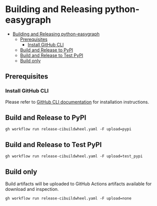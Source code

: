 # Building and Releasing python-easygraph

<!-- Author: [Teddy Xinyuan Chen](https://github.com/tddschn) -->

- [Building and Releasing python-easygraph](#building-and-releasing-python-easygraph)
  - [Prerequisites](#prerequisites)
    - [Install GitHub CLI](#install-github-cli)
  - [Build and Release to PyPI](#build-and-release-to-pypi)
  - [Build and Release to Test PyPI](#build-and-release-to-test-pypi)
  - [Build only](#build-only)

## Prerequisites

### Install GitHub CLI

Please refer to [GitHub CLI documentation](https://cli.github.com/manual/installation) for installation instructions.

## Build and Release to PyPI 

```
gh workflow run release-cibuildwheel.yaml -F upload=pypi
```

## Build and Release to Test PyPI 

```
gh workflow run release-cibuildwheel.yaml -F upload=test_pypi
```

## Build only

Build artifacts will be uploaded to GitHub Actions artifacts available for download and inspection.


```
gh workflow run release-cibuildwheel.yaml -F upload=none
```